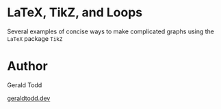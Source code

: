 # LaTeX, TikZ, and Loops
Several examples of concise ways to make complicated graphs using the `LaTeX` package `TikZ`

# Author
Gerald Todd

[geraldtodd.dev](https://geraldtodd.dev)
